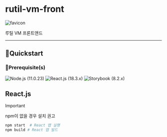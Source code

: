 # rutil-vm-front

![favicon](public/favicon.ico)
  
루틸 VM 프론트앤드

---

## 🚀Quickstart

### 🧰Prerequisite(s)

![Node.js (`11.0.23`)][shield-nodejs]
![React.js (`18.3.x`)][shield-reactjs]
![Storybook (`8.2.x`)][shield-storybook]

## React.js

> [!IMPORTANT] 
> 
> npm이 없을 경우 설치 권고
> 
> ```sh
> npm start  # React 앱 실행
> npm build # React 앱 빌드
> ```

[shield-nodejs]: https://img.shields.io/badge/Node.js-11.0.23-5FA04E?logo=nodedotjs&logoColor=5FA04E&style=flat-square
[shield-reactjs]: https://img.shields.io/badge/React.js-18.3.x-61DAFB?logo=react&logoColor=61DAFB&style=flat-square
[shield-storybook]: https://img.shields.io/badge/Storybook-8.2.x-FF4785?logo=react&logoColor=FF4785&style=flat-square